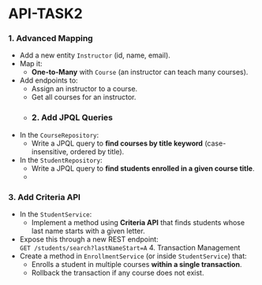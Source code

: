 # API-TASK2

### 1. Advanced Mapping
- Add a new entity `Instructor` (id, name, email).
- Map it:
    - **One-to-Many** with `Course` (an instructor can teach many courses).
- Add endpoints to:
    - Assign an instructor to a course.
    - Get all courses for an instructor.
    - ### 2. Add JPQL Queries
- In the `CourseRepository`:
    - Write a JPQL query to **find courses by title keyword** (case-insensitive, ordered by title).
- In the `StudentRepository`:
    - Write a JPQL query to **find students enrolled in a given course title**.
    - 
### 3. Add Criteria API
- In the `StudentService`:
    - Implement a method using **Criteria API** that finds students whose last name starts with a given letter.
- Expose this through a new REST endpoint:  
  `GET /students/search?lastNameStart=A`
   4. Transaction Management
- Create a method in `EnrollmentService` (or inside `StudentService`) that:
    - Enrolls a student in multiple courses **within a single transaction**.
    - Rollback the transaction if any course does not exist.
